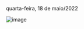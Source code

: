 quarta-feira, 18 de maio/2022

![image](https://user-images.githubusercontent.com/87860884/169351771-72def77f-407b-494d-862b-2627d52d4e13.png)

